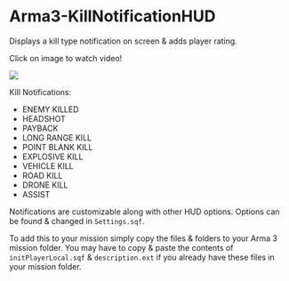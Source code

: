 # Arma3-KillNotificationHUD
Displays a kill type notification on screen &amp; adds player rating.

Click on image to watch video!

[![](https://img.youtube.com/vi/oT0rf5GZnPM/maxresdefault.jpg)](https://www.youtube.com/watch?v=oT0rf5GZnPM)

Kill Notifications:
* ENEMY KILLED
* HEADSHOT
* PAYBACK
* LONG RANGE KILL
* POINT BLANK KILL
* EXPLOSIVE KILL
* VEHICLE KILL
* ROAD KILL
* DRONE KILL
* ASSIST

Notifications are customizable along with other HUD options.
Options can be found & changed in `Settings.sqf`.

To add this to your mission simply copy the files & folders to your Arma 3 mission folder. You may have to copy & paste the contents of `initPlayerLocal.sqf` & `description.ext` if you already have these files in your mission folder.
